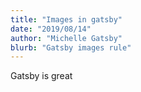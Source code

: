 ```yaml
---
title: "Images in gatsby"
date: "2019/08/14"
author: "Michelle Gatsby"
blurb: "Gatsby images rule"
---
```


Gatsby is great
